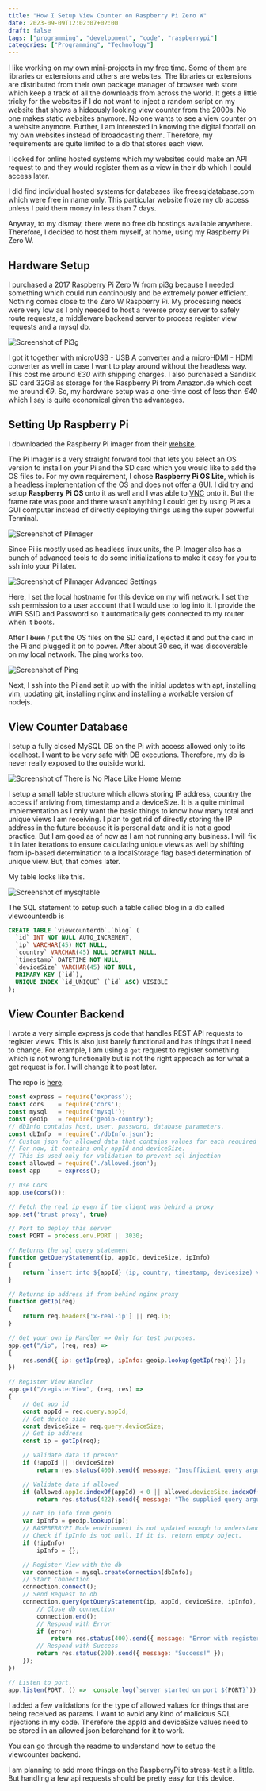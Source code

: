 ```yaml
---
title: "How I Setup View Counter on Raspberry Pi Zero W"
date: 2023-09-09T12:02:07+02:00
draft: false
tags: ["programming", "development", "code", "raspberrypi"]
categories: ["Programming", "Technology"]
---
```

I like working on my own mini-projects in my free time. Some of them are libraries or extensions and others are websites. The libraries or extensions are distributed from their own package manager of browser web store which keep a track of all the downloads from across the world. It gets a little tricky for the websites if I do not want to inject a random script on my website that shows a hideously looking view counter from the 2000s. No one makes static websites anymore. No one wants to see a view counter on a website anymore. Further, I am interested in knowing the digital footfall on my own websites instead of broadcasting them. Therefore, my requirements are quite limited to a db that stores each view.

I looked for online hosted systems which my websites could make an API request to and they would register them as a view in their db which I could access later.

I did find individual hosted systems for databases like freesqldatabase.com which were free in name only. This particular website froze my db access unless I paid them money in less than 7 days. 

Anyway, to my dismay, there were no free db hostings available anywhere. Therefore, I decided to host them myself, at home, using my Raspberry Pi Zero W.

## Hardware Setup
I purchased a 2017 Raspberry Pi Zero W from pi3g because I needed something which could run continously and be extremely power efficient. Nothing comes close to the Zero W Raspberry Pi. My processing needs were very low as I only needed to host a reverse proxy server to safely route requests, a middleware backend server to process register view requests and a mysql db. 

![Screenshot of Pi3g](/pi3g.png "Pi3g")

I got it together with microUSB - USB A converter and a microHDMI - HDMI converter as well in case I want to play around without the headless way. This cost me around _€30_ with shipping charges.
I also purchased a Sandisk SD card 32GB as storage for the Raspberry Pi from Amazon.de which cost me around _€9_. So, my hardware setup was a one-time cost of less than _€40_ which I say is quite economical given the advantages.

## Setting Up Raspberry Pi
I downloaded the Raspberry Pi imager from their [website](https://www.raspberrypi.com/software/).

The Pi Imager is a very straight forward tool that lets you select an OS version to install on your Pi and the SD card which you would like to add the OS files to.
For my own requirement, I chose **Raspberry Pi OS Lite**, which is a headless implementation of the OS and does not offer a GUI. I did try and setup **Raspberry Pi OS** onto it as well and I was able to [VNC](https://www.realvnc.com/en/connect/download/viewer/) onto it. But the frame rate was poor and there wasn't anything I could get by using Pi as a GUI computer instead of directly deploying things using the super powerful Terminal.

![Screenshot of PiImager](/piimager.png "Pi Imager")

Since Pi is mostly used as headless linux units, the Pi Imager also has a bunch of advanced tools to do some initializations to make it easy for you to ssh into your Pi later.

![Screenshot of PiImager Advanced Settings](/piimageradvancedsettings.png "Pi Imager Advanced Settings")

Here, I set the local hostname for this device on my wifi network. I set the ssh permission to a user account that I would use to log into it. I provide the WiFi SSID and Password so it automatically gets connected to my router when it boots.

After I ~~burn~~ / put the OS files on the SD card, I ejected it and put the card in the Pi and plugged it on to power. After about 30 sec, it was discoverable on my local network. The ping works too.

![Screenshot of Ping](/ping.png "Ping")

Next, I ssh into the Pi and set it up with the initial updates with apt, installing vim, updating git, installing nginx and installing a workable version of nodejs.

## View Counter Database

I setup a fully closed MySQL DB on the Pi with access allowed only to its localhost. I want to be very safe with DB executions. Therefore, my db is never really exposed to the outside world.

![Screenshot of There is No Place Like Home Meme](/thereisnoplacelikehomememe.png "There is No Place Like 127.0.0.1")

I setup a small table structure which allows storing IP address, country the access if arriving from, timestamp and a deviceSize. It is a quite minimal implementation as I only want the basic things to know how many total and unique views I am receiving.
I plan to get rid of directly storing the IP address in the future because it is personal data and it is not a good practice. But I am good as of now as I am not running any business. I will fix it in later iterations to ensure calculating unique views as well by shifting from ip-based determination to a localStorage flag based determination of unique view. But, that comes later.

My table looks like this.

![Screenshot of mysqltable](/mysqltable.png "mysql table")

The SQL statement to setup such a table called blog in a db called viewcounterdb is
```sql
CREATE TABLE `viewcounterdb`.`blog` (
  `id` INT NOT NULL AUTO_INCREMENT,
  `ip` VARCHAR(45) NOT NULL,
  `country` VARCHAR(45) NULL DEFAULT NULL,
  `timestamp` DATETIME NOT NULL,
  `deviceSize` VARCHAR(45) NOT NULL,
  PRIMARY KEY (`id`),
  UNIQUE INDEX `id_UNIQUE` (`id` ASC) VISIBLE
);
```

## View Counter Backend

I wrote a very simple express js code that handles REST API requests to register views. This is also just barely functional and has things that I need to change. For example, I am using a `get` request to register something which is not wrong functionally but is not the right approach as for what a get request is for. I will change it to post later.

The repo is [here](https://github.com/harshankur/viewcounterbackend).

```js
const express = require('express');
const cors    = require('cors');
const mysql   = require('mysql');
const geoip   = require('geoip-country');
// dbInfo contains host, user, password, database parameters.
const dbInfo  = require('./dbInfo.json');
// Custom json for allowed data that contains values for each required value.
// For now, it contains only appId and deviceSize.
// This is used only for validation to prevent sql injection
const allowed = require('./allowed.json');
const app     = express();

// Use Cors
app.use(cors());

// Fetch the real ip even if the client was behind a proxy
app.set('trust proxy', true)

// Port to deploy this server
const PORT = process.env.PORT || 3030;

// Returns the sql query statement
function getQueryStatement(ip, appId, deviceSize, ipInfo)
{
    return `insert into ${appId} (ip, country, timestamp, devicesize) values ('${ip}', '${ipInfo.country}', '${(new Date()).toISOString().slice(0, 19).replace('T', ' ')}', '${deviceSize}')`;
}

// Returns ip address if from behind nginx proxy
function getIp(req)
{
    return req.headers['x-real-ip'] || req.ip;
}

// Get your own ip Handler => Only for test purposes.
app.get("/ip", (req, res) =>
{
    res.send({ ip: getIp(req), ipInfo: geoip.lookup(getIp(req)) });
})

// Register View Handler
app.get("/registerView", (req, res) =>
{
    // Get app id
    const appId = req.query.appId;
    // Get device size
    const deviceSize = req.query.deviceSize;
    // Get ip address
    const ip = getIp(req);

    // Validate data if present
    if (!appId || !deviceSize)
        return res.status(400).send({ message: "Insufficient query arguments." });

    // Validate data if allowed
    if (allowed.appId.indexOf(appId) < 0 || allowed.deviceSize.indexOf(deviceSize) < 0)
        return res.status(422).send({ message: "The supplied query arguments are invalid." });

    // Get ip info from geoip
    var ipInfo = geoip.lookup(ip);
    // RASPBERRYPI Node environment is not updated enough to understand ?? operator.
    // Check if ipInfo is not null. If it is, return empty object.
    if (!ipInfo)
        ipInfo = {};

    // Register View with the db
    var connection = mysql.createConnection(dbInfo);
    // Start Connection
    connection.connect();
    // Send Request to db
    connection.query(getQueryStatement(ip, appId, deviceSize, ipInfo), function (error, results, fields) {
        // Close db connection
        connection.end();
        // Respond with Error
        if (error)
            return res.status(400).send({ message: "Error with registering to db.", error: error, query: getQueryStatement(ip, appId, deviceSize, ipInfo) });
        // Respond with Success
        return res.status(200).send({ message: "Success!" });
    });
})

// Listen to port.
app.listen(PORT, () =>  console.log(`server started on port ${PORT}`));
```
I added a few validations for the type of allowed values for things that are being received as params. I want to avoid any kind of malicious SQL injections in my code. Therefore the appId and deviceSize values need to be stored in an allowed.json beforehand for it to work.

You can go through the readme to understand how to setup the viewcounter backend.

I am planning to add more things on the RaspberryPi to stress-test it a little. But handling a few api requests should be pretty easy for this device.
